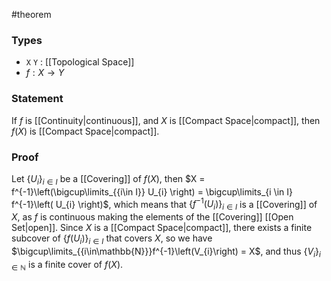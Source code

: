 #theorem
### Types
- `X` `Y` : [[Topological Space]]
- $f : X \to Y$
### Statement
If $f$ is [[Continuity|continuous]], and $X$ is [[Compact Space|compact]], then $f\left( X \right)$ is [[Compact Space|compact]].
### Proof
Let $\left\{ U_{i} \right\}_{i\in I}$ be a [[Covering]] of $f(X)$, then $X = f^{-1}\left(\bigcup\limits_{{i\in I}} U_{i} \right) = \bigcup\limits_{i \in I} f^{-1}\left( U_{i} \right)$, which means that $\left\{f^{-1}\left(U_{i}  \right)\right\}_{i\in I}$ is a [[Covering]] of $X$, as $f$ is continuous making the elements of the [[Covering]] [[Open Set|open]]. 
Since $X$ is a [[Compact Space|compact]], there exists a finite subcover of $\left\{ f\left( U_{i}\right) \right\}_{i\in I}$ that covers $X$,  so we have $\bigcup\limits_{{i\in\mathbb{N}}}f^{-1}\left(V_{i}\right) = X$, and thus $\left\{ V_{i} \right\}_{i\in\mathbb{N}}$ is a finite cover of $f(X)$.